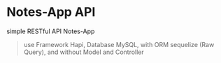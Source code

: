 # Notes-App API
simple RESTful API Notes-App

> use Framework Hapi,
> Database MySQL,
> with ORM sequelize (Raw Query),
> and without Model and Controller
